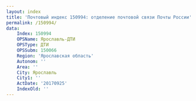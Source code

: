 ```yaml
---
layout: index
title: 'Почтовый индекс 150994: отделение почтовой связи Почты России'
permalink: /150994/
data:
    Index: 150994
    OPSName: Ярославль-ДТИ
    OPSType: ДТИ
    OPSSubm: 150066
    Region: 'Ярославская область'
    Autonom: ''
    Area: ''
    City: Ярославль
    City1: ''
    ActDate: '20170925'
    IndexOld: ''
---
```

